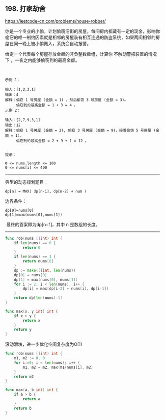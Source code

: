## 198. 打家劫舍

https://leetcode-cn.com/problems/house-robber/

你是一个专业的小偷，计划偷窃沿街的房屋。每间房内都藏有一定的现金，影响你偷窃的唯一制约因素就是相邻的房屋装有相互连通的防盗系统，如果两间相邻的房屋在同一晚上被小偷闯入，系统会自动报警。

给定一个代表每个房屋存放金额的非负整数数组，计算你 不触动警报装置的情况下 ，一夜之内能够偷窃到的最高金额。

 
```
示例 1：

输入：[1,2,3,1]
输出：4
解释：偷窃 1 号房屋 (金额 = 1) ，然后偷窃 3 号房屋 (金额 = 3)。
     偷窃到的最高金额 = 1 + 3 = 4 。
示例 2：

输入：[2,7,9,3,1]
输出：12
解释：偷窃 1 号房屋 (金额 = 2), 偷窃 3 号房屋 (金额 = 9)，接着偷窃 5 号房屋 (金额 = 1)。
     偷窃到的最高金额 = 2 + 9 + 1 = 12 。
 

提示：

0 <= nums.length <= 100
0 <= nums[i] <= 400
```

----

典型的动态规划题目：
```
dp[n] = MAX( dp[n-1], dp[n-2] + num )
```
边界条件：
```
dp[0]=nums[0]
dp[1]=max(nums[0],nums[1])
```
​
最终的答案即为dp[n−1]，其中 n 是数组的长度。

-----

```go
func rob(nums []int) int {
    if len(nums) == 0 {
        return 0
    }
    if len(nums) == 1 {
        return nums[0]
    }
    dp := make([]int, len(nums))
    dp[0] = nums[0]
    dp[1] = max(nums[0], nums[1])
    for i := 2; i < len(nums); i++ {
        dp[i] = max(dp[i-2] + nums[i], dp[i-1])
    }
    return dp[len(nums)-1]
}

func max(x, y int) int {
    if x > y {
        return x
    }
    return y
}
```

滚动滑块，进一步优化空间复杂度为O(1)

```go
func rob(nums []int) int {
    m1, m2 := 0, 0
    for i:=0; i < len(nums); i++ {
        m1, m2 = m2, max(m1+nums[i], m2)
    }
    return m2
}

func max(a, b int) int {
    if a > b {
        return a
    }
    return b
}
```

